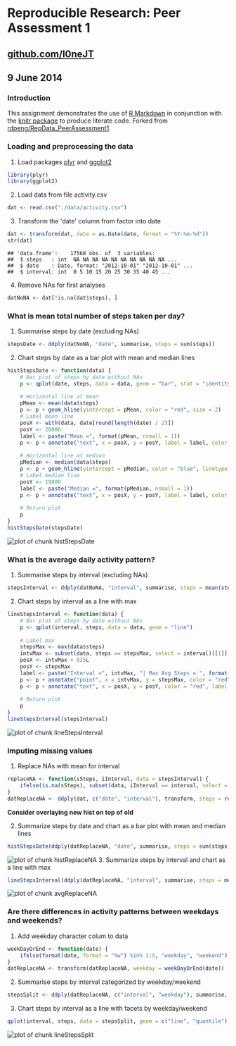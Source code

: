 # Reproducible Research: Peer Assessment 1
## [github.com/l0neJT](http://www.github.com/l0neJT)
## 9 June 2014

### Introduction
This assignment demonstrates the use of [R Markdown](http://rmarkdown.rstudio.com/) in conjunction with the [knitr package](http://cran.r-project.org/web/packages/knitr/index.html) to produce literate code. Forked from [rdpeng/RepData_PeerAssessment1](http://github.com/rdpeng/RepData_PeerAssessment1).

### Loading and preprocessing the data
1. Load packages [plyr](http://cran.r-project.org/web/packages/plyr/index.html) and [ggplot2](http://cran.r-project.org/web/packages/ggplot2/index.html)

```r
library(plyr)
library(ggplot2)
```
2. Load data from file activity.csv

```r
dat <- read.csv("./data/activity.csv")
```
3. Transform the 'date' column from factor into date

```r
dat <- transform(dat, date = as.Date(date, format = "%Y-%m-%d"))
str(dat)
```

```
## 'data.frame':	17568 obs. of  3 variables:
##  $ steps   : int  NA NA NA NA NA NA NA NA NA NA ...
##  $ date    : Date, format: "2012-10-01" "2012-10-01" ...
##  $ interval: int  0 5 10 15 20 25 30 35 40 45 ...
```
4. Remove NAs for first analyses

```r
datNoNA <- dat[!is.na(dat$steps), ]
```

### What is mean total number of steps taken per day?
1. Summarise steps by date (excluding NAs)

```r
stepsDate <- ddply(datNoNA, "date", summarise, steps = sum(steps))
```
2. Chart steps by date as a bar plot with mean and median lines

```r
histStepsDate <- function(data) {
    # Bar plot of steps by date without NAs
    p <- qplot(date, steps, data = data, geom = "bar", stat = "identity")
    
    # Horizontal line at mean
    pMean <- mean(data$steps)
    p <- p + geom_hline(yintercept = pMean, color = "red", size = 2)
    # Label mean line
    posX <- with(data, date[round(length(date) / 2)])
    posY <- 20000
    label <- paste("Mean =", format(pMean, nsmall = 1))
    p <- p + annotate("text", x = posX, y = posY, label = label, color = "red")
    
    # Horizontal line at median
    pMedian <- median(data$steps)
    p <- p + geom_hline(yintercept = pMedian, color = "blue", linetype = 2, size = 1)
    # Label median line
    posY <- 19000
    label <- paste("Median =", format(pMedian, nsmall = 1))
    p <- p + annotate("text", x = posX, y = posY, label = label, color = "blue")
    
    # Return plot
    p
}
histStepsDate(stepsDate)
```

![plot of chunk histStepsDate](figure/histStepsDate.png) 

### What is the average daily activity pattern?
1. Summarise steps by interval (excluding NAs)

```r
stepsInterval <- ddply(datNoNA, "interval", summarise, steps = mean(steps))
```
2. Chart steps by interval as a line with max

```r
lineStepsInterval <- function(data) {
    # Bar plot of steps by date without NAs
    p <- qplot(interval, steps, data = data, geom = "line")
    
    # Label max
    stepsMax <- max(data$steps)
    intvMax <- subset(data, steps == stepsMax, select = interval)[[1]]
    posX <- intvMax + 825L
    posY <- stepsMax
    label <- paste("Interval =", intvMax, "| Max Avg Steps = ", format(stepsMax))
    p <- p + annotate("point", x = intvMax, y = stepsMax, color = "red", size = 5)
    p <- p + annotate("text", x = posX, y = posY, color = "red", label = label)
    
    # Return plot
    p
}
lineStepsInterval(stepsInterval)
```

![plot of chunk lineStepsInterval](figure/lineStepsInterval.png) 

### Imputing missing values
1. Replace NAs with mean for interval

```r
replaceNA <- function(sSteps, iInterval, data = stepsInterval) {
    ifelse(is.na(sSteps), subset(data, iInterval == interval, select = steps)[[1]], sSteps)
}
datReplaceNA <- ddply(dat, c("date", "interval"), transform, steps = replaceNA(steps, interval))
```

**Consider overlaying new hist on top of old**

2. Summarize steps by date and chart as a bar plot with mean and median lines

```r
histStepsDate(ddply(datReplaceNA, "date", summarise, steps = sum(steps)))
```

![plot of chunk histReplaceNA](figure/histReplaceNA.png) 
3. Summarize steps by interval and chart as a line with max

```r
lineStepsInterval(ddply(datReplaceNA, "interval", summarise, steps = mean(steps)))
```

![plot of chunk avgReplaceNA](figure/avgReplaceNA.png) 

### Are there differences in activity patterns between weekdays and weekends?
1. Add weekday character colum to data

```r
weekDayOrEnd <- function(date) {
    ifelse(format(date, format = "%w") %in% 1:5, "weekday", "weekend")
}
datReplaceNA <- transform(datReplaceNA, weekday = weekDayOrEnd(date))
```
2. Summarise steps by interval categorized by weekday/weekend

```r
stepsSplit <- ddply(datReplaceNA, c("interval", "weekday"), summarise, steps = mean(steps))
```
3. Chart steps by interval as a line with facets by weekday/weekend

```r
qplot(interval, steps, data = stepsSplit, geom = c("line", "quantile"), facets = . ~ weekday)
```

![plot of chunk lineStepsSplit](figure/lineStepsSplit.png) 
